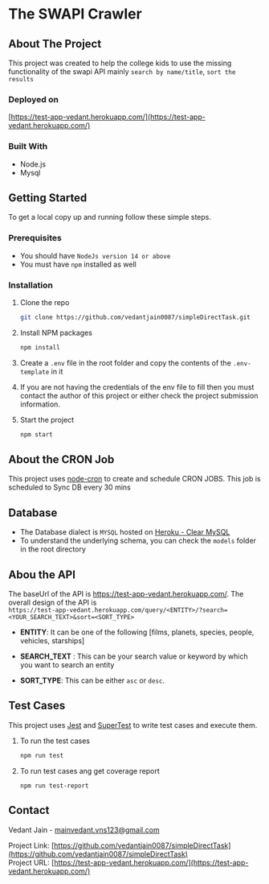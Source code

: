 # The SWAPI Crawler
## About The Project
This project was created to help the college kids to use the missing functionality of the swapi API mainly
`search by name/title`, `sort the results`

### Deployed on
[https://test-app-vedant.herokuapp.com/](https://test-app-vedant.herokuapp.com/)

### Built With

* Node.js
* Mysql

<!-- GETTING STARTED -->
## Getting Started

To get a local copy up and running follow these simple steps.

### Prerequisites

* You should have `NodeJs version 14 or above`
* You must have `npm` installed as well

### Installation

1. Clone the repo
   ```sh
   git clone https://github.com/vedantjain0087/simpleDirectTask.git
   ```
2. Install NPM packages
   ```sh
   npm install
   ```
3. Create a `.env` file in the root folder and copy the contents of the `.env-template` in it

4. If you are not having the credentials of the env file to fill then you must contact the author of this project or either check the project submission information.

5. Start the project
    ```sh
    npm start
    ```
## About the CRON Job
This project uses [node-cron](https://www.npmjs.com/package/node-cron) to create and schedule CRON JOBS. This job is scheduled to Sync DB every 30 mins
## Database

* The Database dialect is `MYSQL` hosted on [Heroku - Clear MySQL](https://devcenter.heroku.com/articles/cleardb)
* To understand the underlying schema, you can check the `models` folder in the root directory
## Abou the API

The baseUrl of the API is https://test-app-vedant.herokuapp.com/. The overall design of the API is
<br>
`https://test-app-vedant.herokuapp.com/query/<ENTITY>/?search=<YOUR_SEARCH_TEXT>&sort=<SORT_TYPE>`

* **ENTITY**: It can be one of the following [films, planets, species, people, vehicles, starships]

* **SEARCH_TEXT** : This can be your search value or keyword by which you want to search an entity

* **SORT_TYPE**: This can be either `asc` or `desc`.

## Test Cases
This project uses [Jest](https://www.npmjs.com/package/jest) and [SuperTest](https://www.npmjs.com/package/supertest) to write test cases and execute them.
1. To run the test cases
    ```sh
    npm run test
    ```
2. To run test cases ang get coverage report
    ```
    npm run test-report
    ```
<!-- CONTACT -->
## Contact

Vedant Jain - mainvedant.vns123@gmail.com

Project Link: [https://github.com/vedantjain0087/simpleDirectTask](https://github.com/vedantjain0087/simpleDirectTask)
<br>
Project URL: [https://test-app-vedant.herokuapp.com/](https://test-app-vedant.herokuapp.com/)